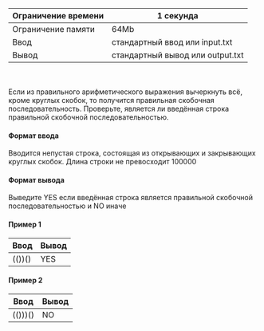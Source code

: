 | Ограничение времени 	| 1 секунда                        	|
|---------------------	|----------------------------------	|
| Ограничение памяти  	| 64Mb                             	|
| Ввод                	| стандартный ввод или input.txt   	|
| Вывод               	| стандартный вывод или output.txt 	|

\
\
Если из правильного арифметического выражения вычеркнуть всё, кроме круглых скобок, то получится правильная скобочная последовательность. Проверьте, является ли введённая строка правильной скобочной последовательностью.

#### Формат ввода ####
Вводится непустая строка, состоящая из открывающих и закрывающих круглых скобок. Длина строки не превосходит 100000

#### Формат вывода ####
Выведите YES если введённая строка является правильной скобочной последовательностью и NO иначе


#### Пример 1 ####

| Ввод                             	| Вывод   	|
|----------------------------------	|---------	|
| (())()	| YES	| 


#### Пример 2 ####

| Ввод                             	| Вывод   	|
|----------------------------------	|---------	|
| (()))()	| NO	| 

